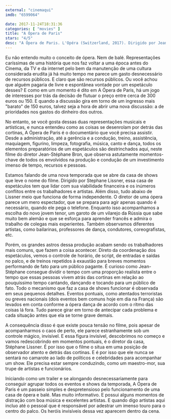 ```yaml
---
external: "cinemaqui"
imdb: "6599064"

date: 2017-11-24T18:31:36
categories: [ "movies" ]
title: "A Ópera de Paris"
stars: "4/5"
desc: "A Ópera de Paris. L'Opéra (Switzerland, 2017). Dirigido por Jean-Stéphane Bron. Com Stéphane Lissner (Himself), Benjamin Millepied. Crítica escrita para o site CinemAqui."
---
```

Eu não entendo muito o conceito de ópera. Nem de balé. Representações caríssimas de uma história que nos faz voltar a uma época antes do Cinema, da TV e da internet pelo bem da manutenção de uma cultura considerada erudita já há muito tempo me parece um gasto desnecessário de recursos públicos. E claro que são recursos públicos. Ou você achou que alguém pagaria de livre e espontânea vontade por um espetáculo desses? E como em um momento é dito em A Ópera de Paris, há um jogo de interesses por trás da decisão de flutuar o preço entre cerca de 300 euros ou 150. E quando a discussão gira em torno de um ingresso mais "barato" de 150 euros, talvez seja a hora de abrir uma nova discussão: a de prioridades nos gastos do dinheiro dos outros.

No entanto, se você gosta dessas duas representações musicais e artísticas, e nunca entendeu como as coisas se desenrolam por detrás das cortinas, A Ópera de Paris é o documentário que você precisa assistir. Desde a administração, até a gerência e a condução, treino, assistência, maquiagem, figurino, limpeza, fotografia, música, canto e dança, todos os elementos preparatórios de um espetáculos são destrinchados aqui, neste filme do diretor Jean-Stéphane Bron, que observa astutamente momentos-chave de todos os envolvidos na produção e condução de um investimento imenso de tempo, recursos e pessoas. 

Estamos falando de uma nova temporada que se abre da casa de shows que leve o nome do filme. Dirigido por Stephane Lissner, essa casa de espetáculos tem que lidar com sua viabilidade financeira e os inúmeros conflitos entre os trabalhadores e artistas. Além disso, tudo abaixo de Lissner meio que funciona de forma independente. O diretor de uma ópera parece um mero espectador, que se prepara para agir apenas quando é necessário, quando ele pega o telefone. Enquanto isso acompanhamos a escolha do novo jovem tenor, um garoto de um vilarejo da Rússia que sabe muito bem alemão e que se esforça para aprender francês e admira o trabalho de colegas mais experientes. Também observamos diferentes artistas, como bailarinas, professores de dança, condutores, coreografistas, etc.

Porém, os grandes astros dessa produção acabam sendo os trabalhadores mais comuns, que fazem a coisa acontecer. Direto da coordenação dos espetáculos, vemos o controle de horário, de script, de entradas e saídas no palco, e de treinos repetidos à exaustão para breves momentos performando de fato para um público pagante. É curioso como Jean-Stéphane consegue dividir o tempo com uma proporção realista entre o tempo que essas pessoas vivem atrás das cortinas em relação ao pouquíssimo tempo cantando, dançando e tocando para um público de fato. Todo o mecanismo que faz a casa de shows funcionar é observada em seus pequenos detalhes. Eventos pontuais, como atentados terroristas ou greves nacionais (dois eventos bem comuns hoje em dia na França) são levados em conta conforme a ópera dança de acordo com o ritmo das coisas lá fora. Tudo parece girar em torno de antecipar cada problema e cada situação antes que ela se torne grave demais.

A consequência disso é que existe pouca tensão no filme, pois apesar de acompanharmos o caos de perto, ele parece estranhamente sob um controle mágico, invisível. E essa figura invisível, descobrimos no começo e vamos redescobrindo em momentos pontuais, é o diretor da casa, Stéphane Lissner. É por isso que o filme o situa em uma posição de observador atento e detrás das cortinas. E é por isso que ele nunca se sentará no camarote ao lado de políticos e celebridades para acompanhar um show. Ele precisa estar sempre conduzindo, como um maestro-mor, sua trupe de artistas e funcionários.

Iniciando como um trailer e se alongando desnecessariamente para conseguir agrupar todos os eventos e shows da temporada, A Ópera de Paris é um passeio simples e despretensioso pelo funcionamento de uma casa de ópera e balé. Mas muito informativo. E possui alguns momentos de distração com boa música e excelentes artistas. E quando digo artistas aqui incluo até o pessoal que é responsável por adestrar um imenso touro para o centro do palco. Os heróis invisíveis dessa vez aparecem dentro da cena.
